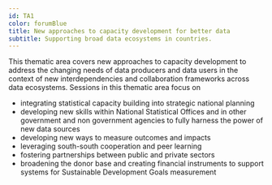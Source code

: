 ```yaml
---
id: TA1
color: forumBlue
title: New approaches to capacity development for better data
subtitle: Supporting broad data ecosystems in countries.
---
```


This thematic area covers new approaches to capacity development to address the
changing needs of data producers and data users in the context of new
interdependencies and collaboration frameworks across data ecosystems. Sessions
in this thematic area focus on

- integrating statistical capacity building into strategic national planning
- developing new skills within National Statistical Offices and in other
  government and non government agencies to fully harness the power of new data
  sources
- developing new ways to measure outcomes and impacts
- leveraging south-south cooperation and peer learning
- fostering partnerships between public and private sectors
- broadening the donor base and creating financial instruments to support
  systems for Sustainable Development Goals measurement
